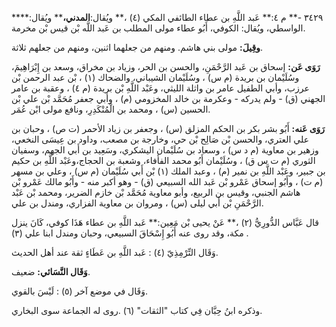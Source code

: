٣٤٢٩ -** م ٤:** عَبد اللَّهِ بن عطاء الطائفي المكي (٤) ،** ويُقال:**المدني،**** ويُقال:**** الواسطي، ويُقال: الكوفي، أَبُو عطاء مولى المطلب بن عَبد اللَّه بْن قيس بْن مخرمة.

**وقِيلَ:** مولى بني هاشم. ومنهم من جعلهما اثنين، ومنهم من جعلهم ثلاثة.

**رَوَى عَن:** إسحاق بن عَبد الرَّحْمَنِ، والحسن بن الحر، وزياد بن مخراق، وسعد بن إِبْرَاهِيمَ، وسُلَيْمان بن بريدة (م س) ، وسُلَيْمان الشيباني، والضحاك (١) ، بْن عبد الرحمن بْن عرزب، وأبي الطفيل عامر بن واثلة الليثي، وعَبْد اللَّهِ بْن بريدة (م ٤) ، وعقبة بن عامر الجهني (ق) - ولم يدركه - وعكرمة بن خالد المخزومي (م) ، وأبي جعفر مُحَمَّد بْن علي بْن الحسين (س) ، ومحمد بن الْمُنْكَدِرِ، ونافع مولى ابْن عُمَر.

**رَوَى عَنه:** أَبُو بشر بكر بن الحكم المزلق (س) ، وجعفر بن زياد الأحمر (ت ص) ، وحبان بن علي العتري، والحسن بْن صَالِح بْن حي، وخارجة بن مصعب، وداود بن عِيسَى النخعي، وزهير بن معاوية (م د س) ، وسعاد بن سُلَيْمان اليشكري، وسَعِيد بن أَبي الجهم، وسفيان الثوري (م ت س ق) ، وسُلَيْمان أَبُو محمد الفأفاء، وشعبة بن الحجاج،وعَبْد اللَّهِ بن حكيم بن جبير، وعَبْد اللَّهِ بن نمير (م) ، وعبد الملك (١) بْن أَبي سُلَيْمان (م س) ، وعلي بن مسهر (م ت) ، وأَبُو إسحاق عَمْرو بْن عَبد الله السبيعي (ق) - وهو أكبر منه - وأَبُو مالك عَمْرو بْن هاشم الجنبي، وقيس بن الربيع، وأبو معاوية مُحَمَّد بْن خازم الضرير، ومحمد بْن عَبْد الرَّحْمَنِ بْن أَبي ليلى (س) ، ومروان بن معاوية الفزاري، ومندل بن علي.

قال عَبَّاس الدُّورِيُّ (٢) ،** عَنْ يحيى بْن مَعِين:** عَبد اللَّهِ بن عطاء هَذَا كوفي، كَانَ ينزل مكة، وقد روى عنه أَبُو إِسْحَاقَ السبيعي، وحبان ومندل ابنا علي (٣) .

وَقَال التِّرْمِذِيّ (٤) : عَبد اللَّهِ بن عَطَاءٍ ثقة عند أهل الحديث.

**وَقَال النَّسَائي:** ضعيف.

وَقَال في موضع آخر (٥) : لَيْسَ بالقوي.

وذكره ابنُ حِبَّان فِي كتاب "الثقات" (٦) .روى له الجماعة سوى البخاري.